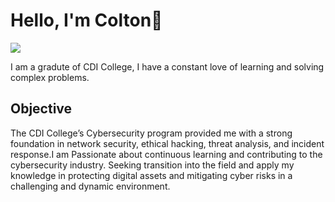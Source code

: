 # Hello, I'm Colton👋
<a href="https://www.linkedin.com/in/colton-wolowski-a21138232/"><img src="https://img.shields.io/badge/-LinkedIn-0072b1?&style=for-the-badge&logo=linkedin&logoColor=white" /></a>

I am a gradute of CDI College, I have a constant love of learning and solving complex problems.

## Objective
The CDI College’s Cybersecurity program provided me with a strong foundation in network security, ethical hacking, threat analysis, and incident response.I am Passionate about continuous learning and contributing to the cybersecurity industry. Seeking transition into the field and apply my knowledge in protecting digital assets and mitigating cyber risks in a challenging and dynamic environment. 

